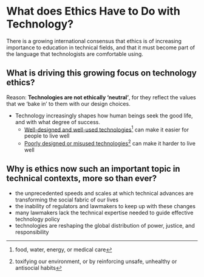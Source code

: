 # What does Ethics Have to Do with Technology?

There is a growing international consensus that ethics is of increasing importance to education in technical fields, and that it must become part of the language that technologists are comfortable using.

## What is driving this growing focus on technology ethics?

Reason: **Technologies are not ethically ‘neutral’**, for they reflect the values that we ‘bake in’ to them with our design choices.

* Technology increasingly shapes how human beings seek the good life, and with what degree of success.
  * [Well-designed and well-used technologies](#user-content-fn-1)[^1] can make it easier for people to live well
  * [Poorly designed or misused technologies](#user-content-fn-2)[^2] can make it harder to live well

## Why is ethics now such an important topic in technical contexts, more so than ever?

* the unprecedented speeds and scales at which technical advances are transforming the social fabric of our lives
* the inability of regulators and lawmakers to keep up with these changes
* many lawmakers lack the technical expertise needed to guide effective technology policy
* technologies are reshaping the global distribution of power, justice, and responsibility

[^1]: food, water, energy, or medical care

[^2]: toxifying our environment, or by reinforcing unsafe, unhealthy or antisocial habits
